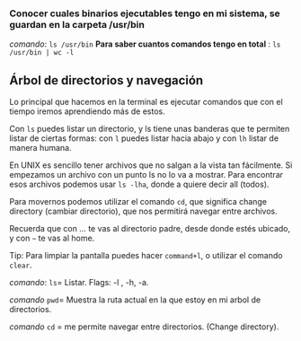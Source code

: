 ### Conocer cuales binarios ejecutables tengo en mi sistema, se guardan en la carpeta /usr/bin

*comando*: `ls /usr/bin`
**Para saber cuantos comandos tengo en total** : `ls /usr/bin | wc -l`

## Árbol de directorios y navegación

Lo principal que hacemos en la terminal es ejecutar comandos que con el tiempo iremos aprendiendo más de estos.

Con `ls` puedes listar un directorio, y ls tiene unas banderas que te permiten listar de ciertas formas: con `l` puedes listar hacia abajo y con `lh` listar de manera humana.

En UNIX es sencillo tener archivos que no salgan a la vista tan fácilmente. Si empezamos un archivo con un punto ls no lo va a mostrar. Para encontrar esos archivos podemos usar `ls -lha`, donde a quiere decir all (todos).

Para movernos podemos utilizar el comando `cd`, que significa change directory (cambiar directorio), que nos permitirá navegar entre archivos.

Recuerda que con … te vas al directorio padre, desde donde estés ubicado, y con `~` te vas al home.

Tip: Para limpiar la pantalla puedes hacer `command+l`, o utilizar el comando `clear`.

*comando*: `ls`= Listar. Flags: -l , -h, -a.

*comando* `pwd`= Muestra la ruta actual en la que estoy en mi arbol de directorios.

*comando* `cd` = me permite navegar entre directorios. (Change directory).


